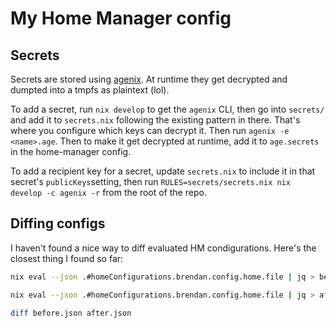 # My Home Manager config

## Secrets

Secrets are stored using [agenix](https://github.com/ryantm/agenix). At runtime
they get decrypted and dumpted into a tmpfs as plaintext (lol).

To add a secret, run `nix develop` to get the `agenix` CLI, then go into
`secrets/` and add it to `secrets.nix` following the existing pattern in there.
That's where you configure which keys can decrypt it. Then run `agenix -e
<name>.age`. Then to make it get decrypted at runtime, add it to `age.secrets`
in the home-manager config.

To add a recipient key for a secret, update `secrets.nix` to include it in that
secret's `publicKeys`setting, then run `RULES=secrets/secrets.nix nix develop -c
agenix -r` from the root of the repo.

## Diffing configs

I haven't found a nice way to diff evaluated HM condigurations. Here's the
closest thing I found so far:

```bash
nix eval --json .#homeConfigurations.brendan.config.home.file | jq > before.json

nix eval --json .#homeConfigurations.brendan.config.home.file | jq > after.json

diff before.json after.json
```